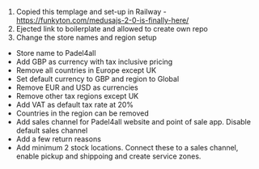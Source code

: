 1. Copied this templage and set-up in Railway - https://funkyton.com/medusajs-2-0-is-finally-here/
2. Ejected link to boilerplate and allowed to create own repo
3. Change the store names and region setup
 - Store name to Padel4all
 - Add GBP as currency with tax inclusive pricing
 - Remove all countries in Europe except UK
 - Set default currency to GBP and region to Global
 - Remove EUR and USD as currencies
 - Remove other tax regions except UK
 - Add VAT as default tax rate at 20%
 - Countries in the region can be removed
 - Add sales channel for Padel4all website and point of sale app. Disable default sales channel
 - Add a few return reasons
 - Add minimum 2 stock locations. Connect these to a sales channel, enable pickup and shippoing and create service zones. 
